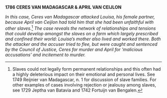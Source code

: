 **1786 CERES VAN MADAGASCAR & APRIL VAN CEIJLON**

*In this case, Ceres van Madagascar attacked Louisa, his female partner,
because April van Ceijlon had told him that she had been unfaithful with
other slaves.*[^1] *The case reveals the network of relationships and
tensions that could develop amongst the slaves on a farm which largely
prescribed and confined their world: Louisa’s mother also lived and
worked there. Both the attacker and the accuser tried to flee, but were
caught and sentenced by the Council of Justice, Ceres for murder and
April for ‘malicious accusations’ and incitement to murder.*

[^1]: Slaves could not legally form permanent relationships and this
    often had a highly deleterious impact on their emotional and
    personal lives. See 1749 Reijnier van Madagascar, n. 1 for
    discussion of slave families. For other examples of cases involving
    rejection or jealousy among slaves, see 1729 Jeptha van Batavia and
    1742 Fortuijn van Bengalen.
